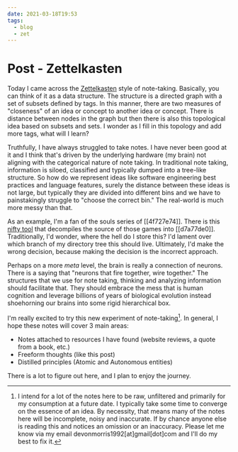 ```yaml
---
date: 2021-03-18T19:53
tags:
  - blog
  - zet
---
```


# Post - Zettelkasten

Today I came across the
[Zettelkasten](https://writingcooperative.com/zettelkasten-how-one-german-scholar-was-so-freakishly-productive-997e4e0ca125)
style of note-taking. Basically, you can think of it as a data structure. The
structure is a directed graph with a set of subsets defined by tags. In this
manner, there are two measures of "closeness" of an idea or concept to another
idea or concept. There is distance between nodes in the graph but then there
is also this topological idea based on subsets and sets. I wonder as I fill in
this topology and add more tags, what will I learn?

Truthfully, I have always struggled to take notes. I have never been good at it
and I think that's driven by the underlying hardware (my brain) not aligning
with the categorical nature of note taking. In traditional note taking,
information is siloed, classified and typically dumped into a tree-like
structure. So how do we represent ideas like software engineering best
practices and language features, surely the distance between these ideas is not
large, but typically they are divided into different bins and we have to
painstakingly struggle to "choose the correct bin." The real-world is much more
messy than that.

As an example, I'm a fan of the souls series of [[4f727e74]]. There is this
[nifty tool](https://github.com/katalash/DSLuaDecompiler) that decompiles
the source of those games into [[d7a77de0]]. Traditionally, I'd wonder, where
the hell do I store this? I'd lament over which branch of my directory tree
this should live. Ultimately, I'd make the wrong decision, because making the
decision is the incorrect approach.

Perhaps on a more _meta_ level, the brain is really a connection of neurons.
There is a saying that "neurons that fire together, wire together." The
structures that we use for note taking, thinking and analyzing information
should facilitate that. They should embrace the mess that is human cognition
and leverage billions of years of biological evolution instead shoehorning
our brains into some rigid hierarchical box.

I'm really excited to try this new experiment of note-taking[^note-taking]. In general, I
hope these notes will cover 3 main areas:
* Notes attached to resources I have found (website reviews, a quote from a book, etc.)
* Freeform thoughts (like this post)
* Distilled principles (Atomic and Autonomous entities)

There is a lot to figure out here, and I plan to enjoy the journey.

[^note-taking]: I intend for a lot of the notes here to be raw, unfiltered and primarily for my consumption at a future date. I typically take some time to converge on the essence of an idea. By necessity, that means many of the notes here will be incomplete, noisy and inaccurate. If by chance anyone else is reading this and notices an omission or an inaccuracy. Please let me know via my email devonmorris1992[at]gmail[dot]com and I'll do my best to fix it.
